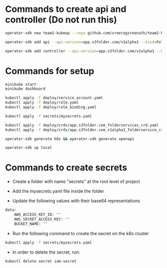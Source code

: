 # Commands to create api and controller (Do not run this)
```bash
operator-sdk new team2-kubeop --repo github.com/sreeragsreenath/team2-kubeop

operator-sdk add api --api-version=app.s3folder.com/v1alpha1 --kind=FolderService

operator-sdk add controller --api-version=app.s3folder.com/v1alpha1 --kind=FolderService
```

# Commands for setup
```bash
minikube start
minikube dashboard

kubectl apply -f deploy/service_account.yaml
kubectl apply -f deploy/role.yaml
kubectl apply -f deploy/role_binding.yaml

kubectl apply -f secrets/mysecrets.yaml

kubectl apply -f deploy/crds/app.s3folder.com_folderservices_crd.yaml
kubectl apply -f deploy/crds/app.s3folder.com_v1alpha1_folderservice_cr.yaml

operator-sdk generate k8s && operator-sdk generate openapi

operator-sdk up local
```


# Commands to create secrets
- Create a folder with name "secrets" at the root level of project

- Add the mysecrets.yaml file inside the folder

- Update the following values with their base64  representations

```bash
data:
    AWS_ACCESS_KEY_ID: ""
    AWS_SECRET_ACCESS_KEY: ""
    BUCKET_NAME: ""
```

- Run the following command to create the secret on the k8s cluster
```bash
kubectl apply -f secrets/mysecrets.yaml
```

- In order to delete the secret, run:
```bash
kubectl delete secret iam-secret
```


